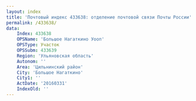 ```yaml
---
layout: index
title: 'Почтовый индекс 433638: отделение почтовой связи Почты России'
permalink: /433638/
data:
    Index: 433638
    OPSName: 'Большое Нагаткино Уооп'
    OPSType: Участок
    OPSSubm: 433639
    Region: 'Ульяновская область'
    Autonom: ''
    Area: 'Цильнинский район'
    City: 'Большое Нагаткино'
    City1: ''
    ActDate: '20160331'
    IndexOld: ''
---
```

